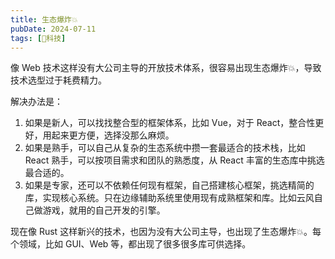 ```yaml
---
title: 生态爆炸💥
pubDate: 2024-07-11
tags: [🔭科技]
---
```


像 Web 技术这样没有大公司主导的开放技术体系，很容易出现生态爆炸💥，导致技术选型过于耗费精力。

解决办法是：

1. 如果是新人，可以找找整合型的框架体系，比如 Vue，对于 React，整合性更好，用起来更方便，选择没那么麻烦。
2. 如果是熟手，可以自己从复杂的生态系统中攒一套最适合的技术栈，比如 React 熟手，可以按项目需求和团队的熟悉度，从 React 丰富的生态库中挑选最合适的。
3. 如果是专家，还可以不依赖任何现有框架，自己搭建核心框架，挑选精简的库，实现核心系统。只在边缘辅助系统里使用现有成熟框架和库。比如云风自己做游戏，就用的自己开发的引擎。

现在像 Rust 这样新兴的技术，也因为没有大公司主导，也出现了生态爆炸💥。每个领域，比如 GUI、Web 等，都出现了很多很多库可供选择。
